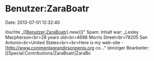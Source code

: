Benutzer:ZaraBoatr
==================

Date: 2013-07-01 12:32:40

löschte
„\[\[[Benutzer:ZaraBoatr](http://www.yacy-websearch.net/wiki/index.php?title=Benutzer:ZaraBoatr&action=edit&redlink=1 "Benutzer:ZaraBoatr (Seite nicht vorhanden)"){.new}\]\]"
Spam: Inhalt war: „Lesley Macpherson\<br\>28 years old\<br\>4688 Morris
Street\<br\>78205 San Antonio\<br\>United States\<br\>\<br\>Here is my
web-site - \[http://www.commentagrandirsonpenis.org co..." (einziger
Bearbeiter: \[\[Special:Contributions/ZaraBoatr\|ZaraBo
